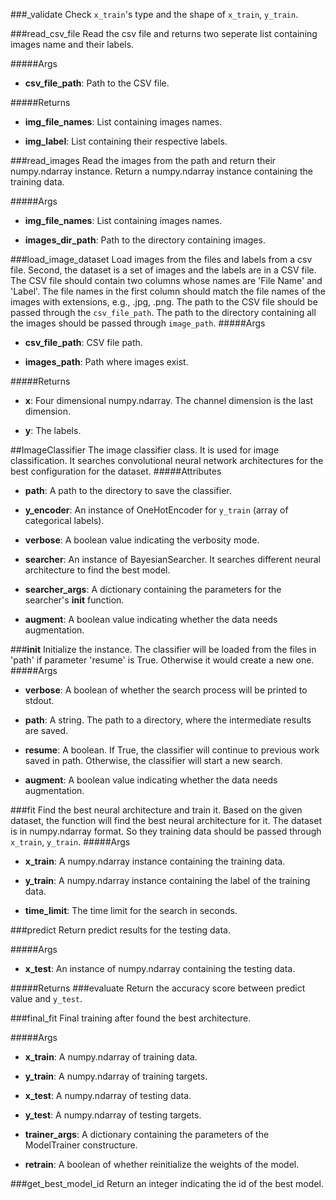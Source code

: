 ###_validate
Check `x_train`'s type and the shape of `x_train`, `y_train`.

###read_csv_file
Read the csv file and returns two seperate list containing images name and their labels.

#####Args
* **csv_file_path**: Path to the CSV file.

#####Returns
* **img_file_names**: List containing images names.

* **img_label**: List containing their respective labels.

###read_images
Read the images from the path and return their numpy.ndarray instance. Return a numpy.ndarray instance containing the training data.

#####Args
* **img_file_names**: List containing images names.

* **images_dir_path**: Path to the directory containing images.

###load_image_dataset
Load images from the files and labels from a csv file.
Second, the dataset is a set of images and the labels are in a CSV file. The CSV file should contain two columns whose names are 'File Name' and 'Label'. The file names in the first column should match the file names of the images with extensions, e.g., .jpg, .png. The path to the CSV file should be passed through the `csv_file_path`. The path to the directory containing all the images should be passed through `image_path`.
#####Args
* **csv_file_path**: CSV file path.

* **images_path**: Path where images exist.

#####Returns
* **x**: Four dimensional numpy.ndarray. The channel dimension is the last dimension.

* **y**: The labels.

##ImageClassifier
The image classifier class.
It is used for image classification. It searches convolutional neural network architectures for the best configuration for the dataset.
#####Attributes
* **path**: A path to the directory to save the classifier.

* **y_encoder**: An instance of OneHotEncoder for `y_train` (array of categorical labels).

* **verbose**: A boolean value indicating the verbosity mode.

* **searcher**: An instance of BayesianSearcher. It searches different
    neural architecture to find the best model.

* **searcher_args**: A dictionary containing the parameters for the searcher's __init__ function.

* **augment**: A boolean value indicating whether the data needs augmentation.

###__init__
Initialize the instance.
The classifier will be loaded from the files in 'path' if parameter 'resume' is True. Otherwise it would create a new one.
#####Args
* **verbose**: A boolean of whether the search process will be printed to stdout.

* **path**: A string. The path to a directory, where the intermediate results are saved.

* **resume**: A boolean. If True, the classifier will continue to previous work saved in path.
    Otherwise, the classifier will start a new search.

* **augment**: A boolean value indicating whether the data needs augmentation.

###fit
Find the best neural architecture and train it.
Based on the given dataset, the function will find the best neural architecture for it. The dataset is in numpy.ndarray format. So they training data should be passed through `x_train`, `y_train`.
#####Args
* **x_train**: A numpy.ndarray instance containing the training data.

* **y_train**: A numpy.ndarray instance containing the label of the training data.

* **time_limit**: The time limit for the search in seconds.

###predict
Return predict results for the testing data.

#####Args
* **x_test**: An instance of numpy.ndarray containing the testing data.

#####Returns
###evaluate
Return the accuracy score between predict value and `y_test`.

###final_fit
Final training after found the best architecture.

#####Args
* **x_train**: A numpy.ndarray of training data.

* **y_train**: A numpy.ndarray of training targets.

* **x_test**: A numpy.ndarray of testing data.

* **y_test**: A numpy.ndarray of testing targets.

* **trainer_args**: A dictionary containing the parameters of the ModelTrainer constructure.

* **retrain**: A boolean of whether reinitialize the weights of the model.

###get_best_model_id
Return an integer indicating the id of the best model.

